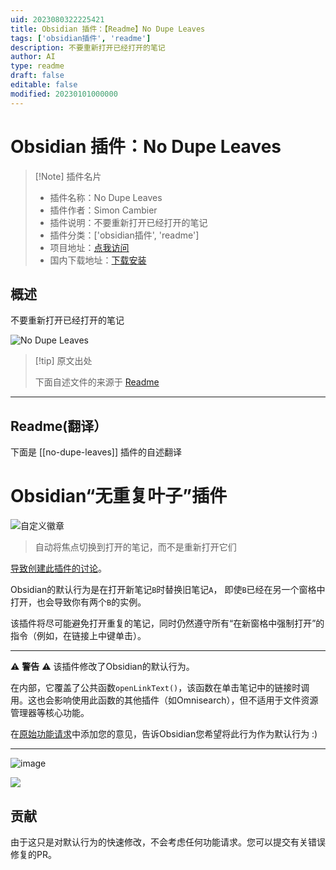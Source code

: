 ```yaml
---
uid: 2023080322225421
title: Obsidian 插件：【Readme】No Dupe Leaves
tags: ['obsidian插件', 'readme']
description: 不要重新打开已经打开的笔记
author: AI
type: readme
draft: false
editable: false
modified: 20230101000000
---
```


# Obsidian 插件：No Dupe Leaves

> [!Note] 插件名片
> - 插件名称：No Dupe Leaves
> - 插件作者：Simon Cambier
> - 插件说明：不要重新打开已经打开的笔记
> - 插件分类：['obsidian插件', 'readme']
> - 项目地址：[点我访问](https://github.com/scambier/obsidian-no-dupe-leaves)
> - 国内下载地址：[下载安装](https://pkmer.cn/products/plugin/pluginMarket/?no-dupe-leaves)

## 概述

不要重新打开已经打开的笔记

![No Dupe Leaves](https://cdn.pkmer.cn/covers/no-dupe-leaves.png!pkmer)

> [!tip] 原文出处
> 
>下面自述文件的来源于 [Readme](https://ghproxy.net/https://raw.githubusercontent.com/scambier/obsidian-no-dupe-leaves/master/README.md)
> 

---

## Readme(翻译）

下面是 [[no-dupe-leaves]] 插件的自述翻译


# Obsidian“无重复叶子”插件

![自定义徽章](https://img.shields.io/endpoint?url=https%3A%2F%2Fscambier.xyz%2Fobsidian-endpoints%2Fno-dupe-leaves.json)

> 自动将焦点切换到打开的笔记，而不是重新打开它们

[导致创建此插件的讨论](https://forum.obsidian.md/t/ide-style-navigation-tab-reuse-on-link-opening-tab-management/46671/2)。

Obsidian的默认行为是在打开新笔记`B`时替换旧笔记`A`，
即使`B`已经在另一个窗格中打开，也会导致你有两个`B`的实例。

该插件将尽可能避免打开重复的笔记，同时仍然遵守所有“在新窗格中强制打开”的指令（例如，在链接上中键单击）。

---

⚠️ **警告** ⚠️ 该插件修改了Obsidian的默认行为。

在内部，它覆盖了公共函数`openLinkText()`，该函数在单击笔记中的链接时调用。这也会影响使用此函数的其他插件（如Omnisearch），但不适用于文件资源管理器等核心功能。

在[原始功能请求](https://forum.obsidian.md/t/ide-style-navigation-tab-reuse-on-link-opening-tab-management/46671)中添加您的意见，告诉Obsidian您希望将此行为作为默认行为 :)

---

![image](https://user-images.githubusercontent.com/3216752/206014202-16e23b60-979f-4680-aae3-66054d2f82d7.png)

![](https://raw.githubusercontent.com/scambier/obsidian-no-dupe-leaves/master/images/nodupes.gif)

## 贡献

由于这只是对默认行为的快速修改，不会考虑任何功能请求。您可以提交有关错误修复的PR。



